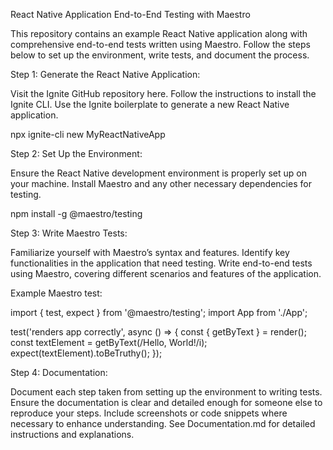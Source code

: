 React Native Application End-to-End Testing with Maestro

This repository contains an example React Native application along with comprehensive end-to-end tests written using Maestro. Follow the steps below to set up the environment, write tests, and document the process.

Step 1: Generate the React Native Application:

Visit the Ignite GitHub repository here.
Follow the instructions to install the Ignite CLI.
Use the Ignite boilerplate to generate a new React Native application.

npx ignite-cli new MyReactNativeApp

Step 2: Set Up the Environment:

Ensure the React Native development environment is properly set up on your machine.
Install Maestro and any other necessary dependencies for testing.

npm install -g @maestro/testing

Step 3: Write Maestro Tests:

Familiarize yourself with Maestro’s syntax and features.
Identify key functionalities in the application that need testing.
Write end-to-end tests using Maestro, covering different scenarios and features of the application.

Example Maestro test:

import { test, expect } from '@maestro/testing';
import App from './App';

test('renders app correctly', async () => {
  const { getByText } = render(<App />);
  const textElement = getByText(/Hello, World!/i);
  expect(textElement).toBeTruthy();
});

Step 4: Documentation:

Document each step taken from setting up the environment to writing tests.
Ensure the documentation is clear and detailed enough for someone else to reproduce your steps.
Include screenshots or code snippets where necessary to enhance understanding.
See Documentation.md for detailed instructions and explanations.
